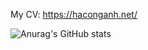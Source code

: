 My CV: https://haconganh.net/

![Anurag's GitHub stats](https://github-readme-stats.vercel.app/api?username=conganhdz&show_icons=true&theme=radical)
